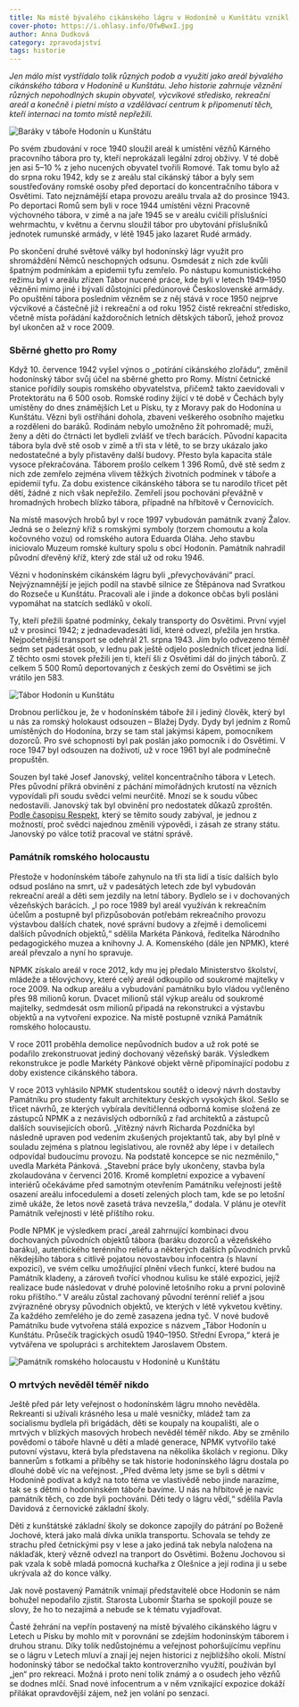 ```yaml
---
title: Na místě bývalého cikánského lágru v Hodoníně u Kunštátu vznikl památník romského holokaustu
cover-photo: https://i.ohlasy.info/OfwBwxI.jpg
author: Anna Dudková
category: zpravodajství
tags: historie
---
```


*Jen málo míst vystřídalo tolik různých podob a využití jako areál bývalého cikánského tábora v Hodoníně u Kunštátu. Jeho historie zahrnuje věznění různých nepohodlných skupin obyvatel, výcvikové středisko, rekreační areál a konečně i pietní místo a vzdělávací centrum k připomenutí těch, kteří internaci na tomto místě nepřežili.*

<img src="https://i.ohlasy.info/ySmA8ic.jpg" alt="Baráky v táboře Hodonín u Kunštátu" class="img-responsive img-popup" data-author="archiv Muzea romské kultury">

Po svém zbudování v roce 1940 sloužil areál k umístění vězňů Kárného pracovního tábora pro ty, kteří neprokázali legální zdroj obživy. V té době jen asi 5–10 % z jeho nucených obyvatel tvořili Romové. Tak tomu bylo až do srpna roku 1942, kdy se z areálu stal cikánský tábor a byly sem soustřeďovány romské osoby před deportací do koncentračního tábora v Osvětimi. Tato nejznámější etapa provozu areálu trvala až do prosince 1943. Po deportaci Romů sem byli v roce 1944 umístěni vězni Pracovně výchovného tábora, v zimě a na jaře 1945 se v areálu cvičili příslušníci wehrmachtu, v květnu a červnu sloužil tábor pro ubytování příslušníků jednotek rumunské armády, v létě 1945 jako lazaret Rudé armády.

Po skončení druhé světové války byl hodonínský lágr využit pro shromáždění Němců neschopných odsunu. Osmdesát z nich zde kvůli špatným podmínkám a epidemii tyfu zemřelo. Po nástupu komunistického režimu byl v areálu zřízen Tábor nucené práce, kde byli v letech 1949–1950 vězněni mimo jiné i bývalí důstojníci předúnorové Československé armády. Po opuštění tábora posledním vězněm se z něj stává v roce 1950 nejprve výcvikové a částečně již i rekreační a od roku 1952 čistě rekreační středisko, včetně místa pořádání každoročních letních dětských táborů, jehož provoz byl ukončen až v roce 2009.

### Sběrné ghetto pro Romy

Když 10. července 1942 vyšel výnos o „potírání cikánského zlořádu“, změnil hodonínský tábor svůj účel na sběrné ghetto pro Romy. Místní četnické stanice pořídily soupis romského obyvatelstva, přičemž takto zaevidovali v Protektorátu na 6 500 osob. Romské rodiny žijící v té době v Čechách byly umístěny do dnes známějších Let u Písku, ty z Moravy pak do Hodonína u Kunštátu. Vězni byli ostříháni dohola, zbaveni veškerého osobního majetku a rozděleni do baráků. Rodinám nebylo umožněno žít pohromadě; muži, ženy a děti do čtrnácti let bydleli zvlášť ve třech barácích. Původní kapacita tábora byla dvě stě osob v zimě a tři sta v létě, to se brzy ukázalo jako nedostatečné a byly přistavěny další budovy. Přesto byla kapacita stále vysoce překračována. Táborem prošlo celkem 1 396 Romů, dvě stě sedm z nich zde zemřelo zejména vlivem těžkých životních podmínek v táboře a epidemií tyfu. Za dobu existence cikánského tábora se tu narodilo třicet pět dětí, žádné z nich však nepřežilo. Zemřelí jsou pochováni převážně v hromadných hrobech blízko tábora, případně na hřbitově v Černovicích.

Na místě masových hrobů byl v roce 1997 vybudován památník zvaný Žalov. Jedná se o železný kříž s romskými symboly (torzem chomoutu a kola kočovného vozu) od romského autora Eduarda Oláha. Jeho stavbu iniciovalo Muzeum romské kultury spolu s obcí Hodonín. Památník nahradil původní dřevěný kříž, který zde stál už od roku 1946.

Vězni v hodonínském cikánském lágru byli „převychováváni“ prací. Nejvýznamnější je jejich podíl na stavbě silnice ze Štěpánova nad Svratkou do Rozseče u Kunštátu. Pracovali ale i jinde a dokonce občas byli posláni vypomáhat na statcích sedláků v okolí.

Ty, kteří přežili špatné podmínky, čekaly transporty do Osvětimi. První vyjel už v prosinci 1942; z jednadevadesáti lidí, které odvezl, přežila jen hrstka. Nejpočetnější transport se odehrál 21. srpna 1943. Jím bylo odvezeno téměř sedm set padesát osob, v lednu pak ještě odjelo posledních třicet jedna lidí. Z těchto osmi stovek přežili jen ti, kteří šli z Osvětimi dál do jiných táborů. Z celkem 5 500 Romů deportovaných z českých zemí do Osvětimi se jich vrátilo jen 583.

<img src="https://i.ohlasy.info/1DtmJM0.jpg" alt="Tábor Hodonín u Kunštátu" class="img-responsive img-popup" data-author="archiv Muzea romské kultury">

Drobnou perličkou je, že v hodonínském táboře žil i jediný člověk, který byl u nás za romský holokaust odsouzen – Blažej Dydy. Dydy byl jedním z Romů umístěných do Hodonína, brzy se tam stal jakýmsi kápem, pomocníkem dozorců. Pro své schopnosti byl pak poslán jako pomocník i do Osvětimi. V roce 1947 byl odsouzen na doživotí, už v roce 1961 byl ale podmínečně propuštěn.

Souzen byl také Josef Janovský, velitel koncentračního tábora v Letech. Přes původní příkrá obvinění z páchání mimořádných krutostí na vězních vypovídali při soudu svědci velmi neurčitě. Mnozí se k soudu vůbec nedostavili. Janovský tak byl obvinění pro nedostatek důkazů zproštěn. [Podle časopisu Respekt](https://www.respekt.cz/tydenik/2015/21/dva-muzi-v-tabore), který se těmito soudy zabýval, je jednou z možností, proč svědci najednou změnili výpovědi, i zásah ze strany státu. Janovský po válce totiž pracoval ve státní správě.

### Památník romského holocaustu

Přestože v hodonínském táboře zahynulo na tři sta lidí a tisíc dalších bylo odsud posláno na smrt, už v padesátých letech zde byl vybudován rekreační areál a děti sem jezdily na letní tábory. Bydlelo se i v dochovaných vězeňských barácích. „I po roce 1989 byl areál využíván k rekreačním účelům a postupně byl přizpůsobován potřebám rekreačního provozu výstavbou dalších chatek, nové správní budovy a zřejmě i demolicemi dalších původních objektů,“ sdělila Markéta Pánková, ředitelka Národního pedagogického muzea a knihovny J. A. Komenského (dále jen NPMK), které areál převzalo a nyní ho spravuje.

NPMK získalo areál v roce 2012, kdy mu jej předalo Ministerstvo školství, mládeže a tělovýchovy, které celý areál odkoupilo od soukromé majitelky v roce 2009. Na odkup areálu a vybudování památníku bylo vládou vyčleněno přes 98 milionů korun. Dvacet milionů stál výkup areálu od soukromé majitelky, sedmdesát osm milionů připadá na rekonstrukci a výstavbu objektů a na vytvoření expozice. Na místě postupně vzniká Památník romského holocaustu.

V roce 2011 proběhla demolice nepůvodních budov a už rok poté se podařilo zrekonstruovat jediný dochovaný vězeňský barák. Výsledkem rekonstrukce je podle Markéty Pánkové objekt věrně připomínající podobu z doby existence cikánského tábora. 

V roce 2013 vyhlásilo NPMK studentskou soutěž o ideový návrh dostavby Památníku pro studenty fakult architektury českých vysokých škol. Sešlo se třicet návrhů, ze kterých vybírala devítičlenná odborná komise složená ze zástupců NPMK a z nezávislých odborníků z řad architektů a zástupců dalších souvisejících oborů. „Vítězný návrh Richarda Pozdníčka byl následně upraven pod vedením zkušených projektantů tak, aby byl plně v souladu zejména s platnou legislativou, ale rovněž aby lépe i v detailech odpovídal budoucímu provozu. Na podstatě koncepce se nic nezměnilo,“ uvedla Markéta Pánková. „Stavební práce byly ukončeny, stavba byla zkolaudována v červenci 2016. Kromě kompletní expozice a vybavení interiérů očekáváme před samotným otevřením Památníku veřejnosti ještě osazení areálu infocedulemi a dosetí zelených ploch tam, kde se po letošní zimě ukáže, že letos nově zasetá tráva nevzešla,“ dodala. V plánu je otevřít Památník veřejnosti v létě příštího roku.

 Podle NPMK je výsledkem prací „areál zahrnující kombinaci dvou dochovaných původních objektů tábora (baráku dozorců a vězeňského baráku), autentického terénního reliéfu a některých dalších původních prvků někdejšího tábora s citlivě pojatou novostavbou infocentra (s hlavní expozicí), ve svém celku umožňující plnění všech funkcí, které budou na Památník kladeny, a zároveň tvořící vhodnou kulisu ke stálé expozici, jejíž realizace bude následovat v druhé polovině letošního roku a první polovině roku příštího.“ V areálu zůstal zachovaný původní terénní reliéf a jsou zvýrazněné obrysy původních objektů, ve kterých v létě vykvetou květiny. Za každého zemřelého je do země zasazena jedna tyč. V nové budově Památníku bude vytvořena stálá expozice s názvem „Tábor Hodonín u Kunštátu. Průsečík tragických osudů 1940–1950. Střední Evropa,“ která je vytvářena ve spolupráci s architektem Jaroslavem Obstem.
 
 <img src="https://i.ohlasy.info/u0zxfWR.jpg" alt="Památník romského holocaustu v Hodoníně u Kunštátu" class="img-responsive img-popup" data-author="Národní pedagogické muzeum a knihovna J. A. Komenského">
 
### O mrtvých nevěděl téměř nikdo

Ještě před pár lety veřejnost o hodonínském lágru mnoho nevěděla. Rekreanti si užívali krásného lesa u malé vesničky, mládež tam za socialismu bydlela při brigádách, děti se koupaly na koupališti, ale o mrtvých v blízkých masových hrobech nevěděl téměř nikdo. Aby se změnilo povědomí o táboře hlavně u dětí a mladé generace, NPMK vytvořilo také putovní výstavu, která byla představena na několika školách v regionu. Díky bannerům s fotkami a příběhy se tak historie hodonínského lágru dostala po dlouhé době víc na veřejnost. „Před dvěma lety jsme se byli s dětmi v Hodoníně podívat a když na toto téma ve vlastivědě nebo jinde narazíme, tak se s dětmi o hodonínském táboře bavíme. U nás na hřbitově je navíc památník těch, co zde byli pochováni. Děti tedy o lágru vědí,“ sdělila Pavla Davidová z černovické základní školy.

Děti z kunštátské základní školy se dokonce zapojily do pátrání po Boženě Jochové, která jako malá dívka unikla transportu. Schovala se tehdy ze strachu před četnickými psy v lese a jako jediná tak nebyla naložena na náklaďák, který vězně odvezl na tranport do Osvětimi. Boženu Jochovou si pak vzala k sobě mladá pomocná kuchařka z Olešnice a její rodina ji u sebe ukrývala až do konce války.

Jak nově postavený Památník vnímají představitelé obce Hodonín se nám bohužel nepodařilo zjistit. Starosta Lubomír Štarha se spokojil pouze se slovy, že ho to nezajímá a nebude se k tématu vyjadřovat.

Časté žehrání na vepřín postavený na místě bývalého cikánského lágru v Letech u Písku by mohlo mít v porovnání se zdejším hodonínským táborem i druhou stranu. Díky tolik nedůstojnému a veřejnost pohoršujícímu vepřínu se o lágru v Letech mluví a znají jej nejen historici z nejbližšího okolí. Místní hodonínský tábor se nedočkal takto kontroverzního využití, používán byl „jen“ pro rekreaci. Možná i proto není tolik známý a o osudech jeho vězňů se dodnes mlčí. Snad nové infocentrum a v něm vznikající expozice dokáží přilákat opravdovější zájem, než jen volání po senzaci.
